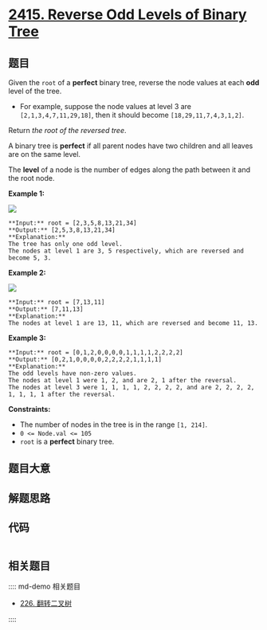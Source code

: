 # [2415. Reverse Odd Levels of Binary Tree](https://leetcode.com/problems/reverse-odd-levels-of-binary-tree)

## 题目

Given the `root` of a **perfect** binary tree, reverse the node values at each
**odd** level of the tree.

  * For example, suppose the node values at level 3 are `[2,1,3,4,7,11,29,18]`, then it should become `[18,29,11,7,4,3,1,2]`.

Return _the root of the reversed tree_.

A binary tree is **perfect** if all parent nodes have two children and all
leaves are on the same level.

The **level** of a node is the number of edges along the path between it and
the root node.



**Example 1:**

![](https://assets.leetcode.com/uploads/2022/07/28/first_case1.png)

    
    
    **Input:** root = [2,3,5,8,13,21,34]
    **Output:** [2,5,3,8,13,21,34]
    **Explanation:** 
    The tree has only one odd level.
    The nodes at level 1 are 3, 5 respectively, which are reversed and become 5, 3.
    

**Example 2:**

![](https://assets.leetcode.com/uploads/2022/07/28/second_case3.png)

    
    
    **Input:** root = [7,13,11]
    **Output:** [7,11,13]
    **Explanation:** 
    The nodes at level 1 are 13, 11, which are reversed and become 11, 13.
    

**Example 3:**

    
    
    **Input:** root = [0,1,2,0,0,0,0,1,1,1,1,2,2,2,2]
    **Output:** [0,2,1,0,0,0,0,2,2,2,2,1,1,1,1]
    **Explanation:** 
    The odd levels have non-zero values.
    The nodes at level 1 were 1, 2, and are 2, 1 after the reversal.
    The nodes at level 3 were 1, 1, 1, 1, 2, 2, 2, 2, and are 2, 2, 2, 2, 1, 1, 1, 1 after the reversal.
    



**Constraints:**

  * The number of nodes in the tree is in the range `[1, 214]`.
  * `0 <= Node.val <= 105`
  * `root` is a **perfect** binary tree.


## 题目大意

## 解题思路

## 代码

```javascript

```

## 相关题目

:::: md-demo 相关题目
- [226. 翻转二叉树](./0226.md)

::::
